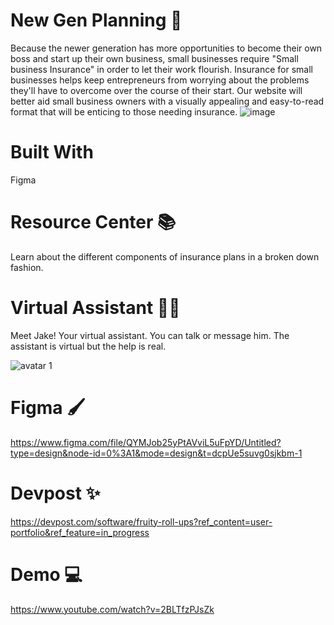 # New Gen Planning 🌱
Because the newer generation has more opportunities to become their own boss and start up their own business, small businesses require "Small business Insurance" in order to let their work flourish. Insurance for small businesses helps keep entrepreneurs from worrying about the problems they'll have to overcome over the course of their start. Our website will better aid small business owners with a visually appealing and easy-to-read format that will be enticing to those needing insurance.
![image](https://github.com/vvyn/new-gen-planning/assets/62407356/0ae0d1ef-6b76-40b6-b2f2-eea13adf569c)

# Built With
Figma


# Resource Center 📚
Learn about the different components of insurance plans in a broken down fashion.


# Virtual Assistant 🚶‍♂️
Meet Jake! Your virtual assistant. You can talk or message him. The assistant is virtual but the help is real.
                                                             
![avatar 1](https://github.com/vvyn/new-gen-planning/assets/62407356/653c0725-cd8f-48b0-a3fd-f524104694c3)

# Figma 🖌
https://www.figma.com/file/QYMJob25yPtAVviL5uFpYD/Untitled?type=design&node-id=0%3A1&mode=design&t=dcpUe5suvg0sjkbm-1

# Devpost ✨
https://devpost.com/software/fruity-roll-ups?ref_content=user-portfolio&ref_feature=in_progress

# Demo 💻
https://www.youtube.com/watch?v=2BLTfzPJsZk
